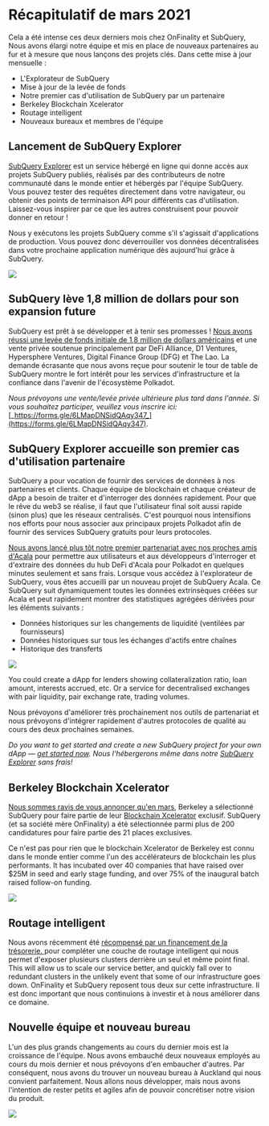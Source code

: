 # Récapitulatif de mars 2021

Cela a été intense ces deux derniers mois chez OnFinality et SubQuery, Nous avons élargi notre équipe et mis en place de nouveaux partenaires au fur et à mesure que nous lançons des projets clés. Dans cette mise à jour mensuelle :

- L'Explorateur de SubQuery
- Mise à jour de la levée de fonds
- Notre premier cas d'utilisation de SubQuery par un partenaire
- Berkeley Blockchain Xcelerator
- Routage intelligent
- Nouveaux bureaux et membres de l'équipe

## Lancement de SubQuery Explorer

[SubQuery Explorer](https://explorer.subquery.network/) est un service hébergé en ligne qui donne accès aux projets SubQuery publiés, réalisés par des contributeurs de notre communauté dans le monde entier et hébergés par l'équipe SubQuery. Vous pouvez tester des requêtes directement dans votre navigateur, ou obtenir des points de terminaison API pour différents cas d'utilisation. Laissez-vous inspirer par ce que les autres construisent pour pouvoir donner en retour !

Nous y exécutons les projets SubQuery comme s'il s'agissait d'applications de production. Vous pouvez donc déverrouiller vos données décentralisées dans votre prochaine application numérique dès aujourd'hui grâce à SubQuery.

![](https://miro.medium.com/max/1400/1*GE-Y6XKNOkj_MKY4ZuM5oQ.png)

## **SubQuery lève 1,8 million de dollars pour son expansion future**

SubQuery est prêt à se développer et à tenir ses promesses ! [Nous avons réussi une levée de fonds initiale de 1,8 million de dollars américains](../blogs/20210312-SubQuery-Raises-%241.8M-Seed-Round-for-Future-Expansion.md) et une vente privée soutenue principalement par DeFi Alliance, D1 Ventures, Hypersphere Ventures, Digital Finance Group (DFG) et The Lao. La demande écrasante que nous avons reçue pour soutenir le tour de table de SubQuery montre le fort intérêt pour les services d'infrastructure et la confiance dans l'avenir de l'écosystème Polkadot.

_Nous prévoyons une vente/levée privée ultérieure plus tard dans l'année. Si vous souhaitez participer, veuillez vous inscrire ici:_ [_https://forms.gle/6LMapDNSidQAqy347_](https://forms.gle/6LMapDNSidQAqy347).

## **SubQuery Explorer accueille son premier cas d'utilisation partenaire**

SubQuery a pour vocation de fournir des services de données à nos partenaires et clients. Chaque équipe de blockchain et chaque créateur de dApp a besoin de traiter et d'interroger des données rapidement. Pour que le rêve du web3 se réalise, il faut que l'utilisateur final soit aussi rapide (sinon plus) que les réseaux centralisés. C'est pourquoi nous intensifions nos efforts pour nous associer aux principaux projets Polkadot afin de fournir des services SubQuery gratuits pour leurs protocoles.

[Nous avons lancé plus tôt notre premier partenariat avec nos proches amis d'Acala](../customer_announcements/20210316-SubQuery-Integrates-Acala-to-Aggregate-and-Serve-DeFi-Data-to-Polkadot-and-Kusama-Builders.md) pour permettre aux utilisateurs et aux développeurs d'interroger et d'extraire des données du hub DeFi d'Acala pour Polkadot en quelques minutes seulement et sans frais. Lorsque vous accédez à l'explorateur de SubQuery, vous êtes accueilli par un nouveau projet de SubQuery Acala. Ce SubQuery suit dynamiquement toutes les données extrinsèques créées sur Acala et peut rapidement montrer des statistiques agrégées dérivées pour les éléments suivants :

- Données historiques sur les changements de liquidité (ventilées par fournisseurs)
- Données historiques sur tous les échanges d'actifs entre chaînes
- Historique des transferts

![](https://miro.medium.com/max/1400/0*LOig1jNfPTuVk73D)

You could create a dApp for lenders showing collateralization ratio, loan amount, interests accrued, etc. Or a service for decentralised exchanges with pair liquidity, pair exchange rate, trading volumes.

Nous prévoyons d'améliorer très prochainement nos outils de partenariat et nous prévoyons d'intégrer rapidement d'autres protocoles de qualité au cours des deux prochaines semaines.

_Do you want to get started and create a new SubQuery project for your own dApp —_ [_get started now_](https://doc.subquery.network/quickstart.html)_. Nous l'hébergerons même dans notre_ [_SubQuery Explorer_](../blogs/20210305-Announcing-the-SubQuery-Explorer.md) _sans frais!_

## **Berkeley Blockchain Xcelerator**

[Nous sommes ravis de vous annoncer qu'en mars](../blogs/20210523-SubQuery-Joins-Berkeleys-Blockchain-Xcelerator.md), Berkeley a sélectionné SubQuery pour faire partie de leur [Blockchain Xcelerator](https://www.xcelerator.berkeley.edu/) exclusif. SubQuery (et sa société mère OnFinality) a été sélectionnée parmi plus de 200 candidatures pour faire partie des 21 places exclusives.

Ce n'est pas pour rien que le blockchain Xcelerator de Berkeley est connu dans le monde entier comme l'un des accélérateurs de blockchain les plus performants. It has incubated over 40 companies that have raised over $25M in seed and early stage funding, and over 75% of the inaugural batch raised follow-on funding.

![](https://miro.medium.com/max/1400/0*t-_mRJaTnGDQO-VI)

## **Routage intelligent**

Nous avons récemment été [récompensé par un financement de la trésorerie. ](https://kusama.polkassembly.io/treasury/72) pour compléter une couche de routage intelligent qui nous permet d'exposer plusieurs clusters derrière un seul et même point final. This will allow us to scale our service better, and quickly fall over to redundant clusters in the unlikely event that some of our infrastructure goes down. OnFinality et SubQuery reposent tous deux sur cette infrastructure. Il est donc important que nous continuions à investir et à nous améliorer dans ce domaine.

## **Nouvelle équipe et nouveau bureau**

L'un des plus grands changements au cours du dernier mois est la croissance de l'équipe. Nous avons embauché deux nouveaux employés au cours du mois dernier et nous prévoyons d'en embaucher d'autres. Par conséquent, nous avons du trouver un nouveau bureau à Auckland qui nous convient parfaitement. Nous allons nous développer, mais nous avons l'intention de rester petits et agiles afin de pouvoir concrétiser notre vision du produit.

![](https://miro.medium.com/max/1400/1*cJZxerXHfgVGu4-7h2xw4Q.jpeg)
